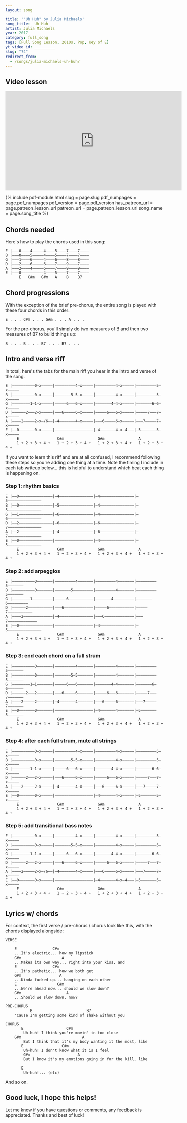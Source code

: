 ```yaml
---
layout: song

title: '"Uh Huh" by Julia Michaels'
song_title:  Uh Huh
artist: Julia Michaels
year: 2017
category: full_song
tags: [Full Song Lesson, 2010s, Pop, Key of E]
yt_video_id: _________
slug: "74"
redirect_from:
  - /songs/julia-michaels-uh-huh/
---
```


## Video lesson

<iframe width="560" height="315" src="https://www.youtube.com/embed/sLaLSeeMofk?showinfo=0" frameborder="0" allowfullscreen></iframe>

{% include pdf-module.html
     slug = page.slug
     pdf_numpages = page.pdf_numpages
     pdf_version = page.pdf_version
     has_patreon_url = page.patreon_lesson_url
     patreon_url = page.patreon_lesson_url
     song_name = page.song_title %}

## Chords needed

Here's how to play the chords used in this song:

    E |–––0––––4–––––4––––5––––7––––7––––
    B |–––0––––5–––––4––––5––––7––––7––––
    G |–––1––––6–––––4––––6––––8––––8––––
    D |–––2––––6–––––6––––7––––9––––7––––
    A |–––2––––4–––––6––––7––––9––––9––––
    E |–––0––––––––––4––––5––––7––––7––––
          E   C#m   G#m   A    B    B7

## Chord progressions

With the exception of the brief pre-chorus, the entire song is played with these four chords in this order:

    E . . . C#m . . . G#m . . . A . . .

For the pre-chorus, you'll simply do two measures of B and then two measures of B7 to build things up:

    B . . . B . . . B7 . . . B7 . . .

## Intro and verse riff

In total, here's the tabs for the main riff you hear in the intro and verse of the song.

    E |––––––––––0–x–––––|–––––––––4–x–––––|–––––––––4–x–––––|–––––––––5–x–––––
    B |––––––––––0–x–––––|–––––––5–5–x–––––|–––––––––4–x–––––|–––––––––5–x–––––
    G |––––––––1–1–x–––––|–––––6–––6–x–––––|–––––––4–4–x–––––|–––––––6–6–x–––––
    D |––––––2–––2–x–––––|–––6–––––6–x–––––|–––––6–––6–x–––––|–––––7–––7–x–––––
    A |––––2–––––2–x–/6––|–4–––––––4–x–––––|–––6–––––6–x–––––|–––7–––––7–x–––––
    E |––0–––––––0–x–––––|–––––––––––––––––|–4–––––––4–x–4–––|–5–––––––5–x–––––
         E                 C#m               G#m               A
         1 + 2 + 3 + 4 +   1 + 2 + 3 + 4 +   1 + 2 + 3 + 4 +   1 + 2 + 3 + 4 +

If you want to learn this riff and are at all confused, I recommend following these steps so you're adding one thing at a time. Note the timing I include in each tab writeup below... this is helpful to understand which beat each thing is happening on.

### Step 1: rhythm basics

    E |––0–––––––––––––––|–4–––––––––––––––|–4–––––––––––––––|–5–––––––––––––––
    B |––0–––––––––––––––|–5–––––––––––––––|–4–––––––––––––––|–5–––––––––––––––
    G |––1–––––––––––––––|–6–––––––––––––––|–4–––––––––––––––|–6–––––––––––––––
    D |––2–––––––––––––––|–6–––––––––––––––|–6–––––––––––––––|–7–––––––––––––––
    A |––2–––––––––––––––|–4–––––––––––––––|–6–––––––––––––––|–7–––––––––––––––
    E |––0–––––––––––––––|–––––––––––––––––|–4–––––––––––––––|–5–––––––––––––––
         E                 C#m               G#m               A
         1 + 2 + 3 + 4 +   1 + 2 + 3 + 4 +   1 + 2 + 3 + 4 +   1 + 2 + 3 + 4 +


### Step 2: add arpeggios

    E |––––––––––0–––––––|–––––––––4–––––––|–––––––––4–––––––|–––––––––5–––––––
    B |––––––––––0–––––––|–––––––5–––––––––|–––––––––4–––––––|–––––––––5–––––––
    G |––––––––1–––––––––|–––––6–––––––––––|–––––––4–––––––––|–––––––6–––––––––
    D |––––––2–––––––––––|–––6–––––––––––––|–––––6–––––––––––|–––––7–––––––––––
    A |––––2–––––––––––––|–4–––––––––––––––|–––6–––––––––––––|–––7–––––––––––––
    E |––0–––––––––––––––|–––––––––––––––––|–4–––––––––––––––|–5–––––––––––––––
         E                 C#m               G#m               A
         1 + 2 + 3 + 4 +   1 + 2 + 3 + 4 +   1 + 2 + 3 + 4 +   1 + 2 + 3 + 4 +


### Step 3: end each chord on a full strum

    E |––––––––––0–––––––|–––––––––4–––––––|–––––––––4–––––––|–––––––––5–––––––
    B |––––––––––0–––––––|–––––––5–5–––––––|–––––––––4–––––––|–––––––––5–––––––
    G |––––––––1–1–––––––|–––––6–––6–––––––|–––––––4–4–––––––|–––––––6–6–––––––
    D |––––––2–––2–––––––|–––6–––––6–––––––|–––––6–––6–––––––|–––––7–––7–––––––
    A |––––2–––––2–––––––|–4–––––––4–––––––|–––6–––––6–––––––|–––7–––––7–––––––
    E |––0–––––––0–––––––|–––––––––––––––––|–4–––––––4–––––––|–5–––––––5–––––––
         E                 C#m               G#m               A
         1 + 2 + 3 + 4 +   1 + 2 + 3 + 4 +   1 + 2 + 3 + 4 +   1 + 2 + 3 + 4 +


### Step 4: after each full strum, mute all strings

    E |––––––––––0–x–––––|–––––––––4–x–––––|–––––––––4–x–––––|–––––––––5–x–––––
    B |––––––––––0–x–––––|–––––––5–5–x–––––|–––––––––4–x–––––|–––––––––5–x–––––
    G |––––––––1–1–x–––––|–––––6–––6–x–––––|–––––––4–4–x–––––|–––––––6–6–x–––––
    D |––––––2–––2–x–––––|–––6–––––6–x–––––|–––––6–––6–x–––––|–––––7–––7–x–––––
    A |––––2–––––2–x–––––|–4–––––––4–x–––––|–––6–––––6–x–––––|–––7–––––7–x–––––
    E |––0–––––––0–x–––––|–––––––––––––––––|–4–––––––4–x–––––|–5–––––––5–x–––––
         E                 C#m               G#m               A
         1 + 2 + 3 + 4 +   1 + 2 + 3 + 4 +   1 + 2 + 3 + 4 +   1 + 2 + 3 + 4 +

### Step 5: add transitional bass notes

    E |––––––––––0–x–––––|–––––––––4–x–––––|–––––––––4–x–––––|–––––––––5–x–––––
    B |––––––––––0–x–––––|–––––––5–5–x–––––|–––––––––4–x–––––|–––––––––5–x–––––
    G |––––––––1–1–x–––––|–––––6–––6–x–––––|–––––––4–4–x–––––|–––––––6–6–x–––––
    D |––––––2–––2–x–––––|–––6–––––6–x–––––|–––––6–––6–x–––––|–––––7–––7–x–––––
    A |––––2–––––2–x–/6––|–4–––––––4–x–––––|–––6–––––6–x–––––|–––7–––––7–x–––––
    E |––0–––––––0–x–––––|–––––––––––––––––|–4–––––––4–x–4–––|–5–––––––5–x–––––
         E                 C#m               G#m               A
         1 + 2 + 3 + 4 +   1 + 2 + 3 + 4 +   1 + 2 + 3 + 4 +   1 + 2 + 3 + 4 +

## Lyrics w/ chords

For context, the first verse / pre-chorus / chorus look like this, with the chords displayed alongside:

    VERSE

        E                C#m
        ...It's electric... how my lipstick
        G#m                  A
        ...Makes its own way... right into your kiss, and
        E                C#m
        ...It's pathetic... how we both get
        G#m                 A
        ...Kinda fucked up... hanging on each other
        E                  C#m
        ...We're ahead now... should we slow down?
        G#m                    A
        ...Should we slow down, now?

    PRE-CHORUS
               B                        B7
        'Cause I'm getting some kind of shake without you

    CHORUS
           E                   C#m
    		Uh-huh! I think you're movin' in too close
        G#m                           A
    		But I think that it's my body wanting it the most, like
           E                 C#m
    		Uh-huh! I don't know what it is I feel
            G#m                     A
    		But I know it's my emotions going in for the kill, like

           E           
    		Uh-huh!... (etc)

And so on.

## Good luck, I hope this helps!

Let me know if you have questions or comments, any feedback is appreciated. Thanks and best of luck!
